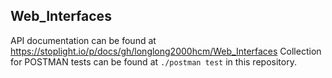 ## Web_Interfaces
API documentation can be found at <https://stoplight.io/p/docs/gh/longlong2000hcm/Web_Interfaces>
Collection for POSTMAN tests can be found at `./postman test` in this repository.
